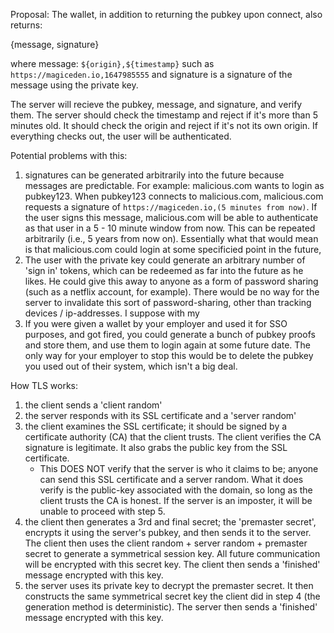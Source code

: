 Proposal:
The wallet, in addition to returning the pubkey upon connect, also returns:

{message, signature}

where message: `${origin},${timestamp}` such as `https://magiceden.io,1647985555`
and signature is a signature of the message using the private key.

The server will recieve the pubkey, message, and signature, and verify them.
The server should check the timestamp and reject if it's more than 5 minutes old. It should
check the origin and reject if it's not its own origin.
If everything checks out, the user will be authenticated.

Potential problems with this:

1. signatures can be generated arbitrarily into the future because messages are predictable. For example:
   malicious.com wants to login as pubkey123. When pubkey123 connects to malicious.com, malicious.com requests a signature of `https://magiceden.io,(5 minutes from now)`. If the user signs this message, malicious.com will be able to authenticate as that user in a 5 - 10 minute window from now. This can be repeated arbitrarily (i.e., 5 years from now on). Essentially what that would mean is that malicious.com could login at some specificied point in the future,
2. The user with the private key could generate an arbitrary number of 'sign in' tokens, which can be redeemed as far into the future as he likes. He could give this away to anyone as a form of password sharing (such as a netflix account, for example). There would be no way for the server to invalidate this sort of password-sharing, other than tracking devices / ip-addresses. I suppose with my
3. If you were given a wallet by your employer and used it for SSO purposes, and got fired, you could generate a bunch of pubkey proofs and store them, and use them to login again at some future date. The only way for your employer to stop this would be to delete the pubkey you used out of their system, which isn't a big deal.

How TLS works:

1. the client sends a 'client random'
2. the server responds with its SSL certificate and a 'server random'
3. the client examines the SSL certificate; it should be signed by a certificate authority (CA) that the client trusts. The client verifies the CA signature is legitimate. It also grabs the public key from the SSL certificate.
   - This DOES NOT verify that the server is who it claims to be; anyone can send this SSL certificate and a server random. What it does verify is the public-key associated with the domain, so long as the client trusts the CA is honest. If the server is an imposter, it will be unable to proceed with step 5.
4. the client then generates a 3rd and final secret; the 'premaster secret', encrypts it using the server's pubkey, and then sends it to the server. The client then uses the client random + server random + premaster secret to generate a symmetrical session key. All future communication will be encrypted with this secret key. The client then sends a 'finished' message encrypted with this key.
5. the server uses its private key to decrypt the premaster secret. It then constructs the same symmetrical secret key the client did in step 4 (the generation method is deterministic). The server then sends a 'finished' message encrypted with this key.
